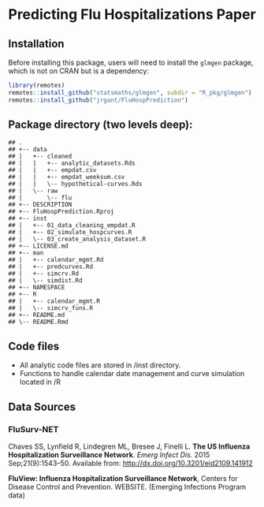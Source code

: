 
# Predicting Flu Hospitalizations Paper

## Installation

Before installing this package, users will need to install the `glmgen`
package, which is not on CRAN but is a dependency:

``` r
library(remotes)
remotes::install_github("statsmaths/glmgen", subdir = "R_pkg/glmgen")
remotes::install_github("jrgant/FluHospPrediction")
```

## Package directory (two levels deep):

    ## .
    ## +-- data
    ## |   +-- cleaned
    ## |   |   +-- analytic_datasets.Rds
    ## |   |   +-- empdat.csv
    ## |   |   +-- empdat_weeksum.csv
    ## |   |   \-- hypothetical-curves.Rds
    ## |   \-- raw
    ## |       \-- flu
    ## +-- DESCRIPTION
    ## +-- FluHospPrediction.Rproj
    ## +-- inst
    ## |   +-- 01_data_cleaning_empdat.R
    ## |   +-- 02_simulate_hospcurves.R
    ## |   \-- 03_create_analysis_dataset.R
    ## +-- LICENSE.md
    ## +-- man
    ## |   +-- calendar_mgmt.Rd
    ## |   +-- predcurves.Rd
    ## |   +-- simcrv.Rd
    ## |   \-- simdist.Rd
    ## +-- NAMESPACE
    ## +-- R
    ## |   +-- calendar_mgmt.R
    ## |   \-- simcrv_funs.R
    ## +-- README.md
    ## \-- README.Rmd

## Code files

  - All analytic code files are stored in /inst directory.
  - Functions to handle calendar date management and curve simulation
    located in /R

## Data Sources

### FluSurv-NET

Chaves SS, Lynfield R, Lindegren ML, Bresee J, Finelli L. **The US
Influenza Hospitalization Surveillance Network**. *Emerg Infect Dis.*
2015 Sep;21(9):1543–50. Available from:
<http://dx.doi.org/10.3201/eid2109.141912>

**FluView: Influenza Hospitalization Surveillance Network**, Centers for
Disease Control and Prevention. WEBSITE. (Emerging Infections Program
data)
